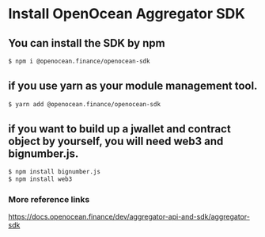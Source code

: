# Install OpenOcean Aggregator SDK
## You can install the SDK by npm
```bash
$ npm i @openocean.finance/openocean-sdk
```
##  if you use yarn as your module management tool.
```bash
$ yarn add @openocean.finance/openocean-sdk
```
##  if you want to build up a jwallet and contract object by yourself, you will need web3 and bignumber.js.

```bash
$ npm install bignumber.js
$ npm install web3
```
### More reference links
https://docs.openocean.finance/dev/aggregator-api-and-sdk/aggregator-sdk
